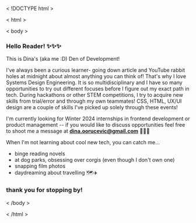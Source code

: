 < !DOCTYPE html >

< html > 

< body > 

### Hello Reader! ✨✨✨

This is Dina's (aka me :D) Den of Development!

I've always been a curious learner- going down article and YouTube rabbit holes at midnight about almost anything you can think of! That's why I love Systems Design Engineering. It is so multidisciplinary and I have so many opportunities to try out different focuses before I figure out my exact path in tech. During hackathons or other STEM competitions, I try to acquire new skills from trial/error and through my own teammates! CSS, HTML, UX/UI design are a couple of skills I've picked up solely through these events!

I'm currently looking for Winter 2024 internships in frontend development or product management -- if you would like to discuss opportunities feel free to shoot me a message at **dina.oorucevic@gmail.com** 💌💌💌

When I'm not learning about cool new tech, you can catch me... 
- binge reading novels
- at dog parks, obsessing over corgis (even though I don't own one)
- snapping film photos
- daydreaming about travelling 🗺️✈️

### thank you for stopping by! 

< /body >

< /html > 
